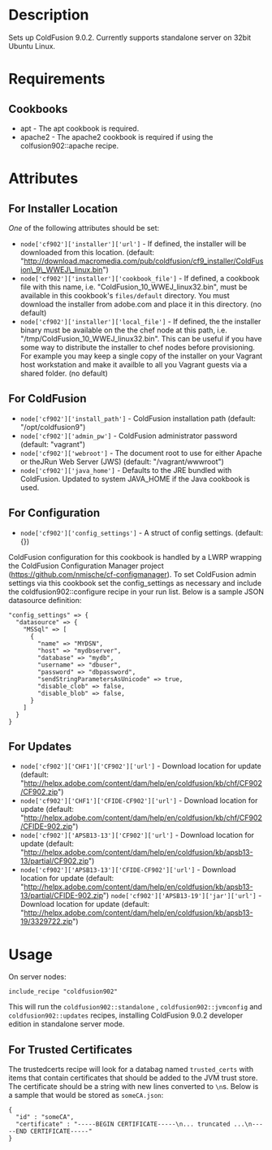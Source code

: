 Description
===========

Sets up ColdFusion 9.0.2. Currently supports standalone server on 32bit Ubuntu Linux.

Requirements
============

Cookbooks
---------

* apt - The apt cookbook is required.
* apache2 - The apache2 cookbook is required if using the colfusion902::apache recipe.

Attributes
==========

For Installer Location
----------------------

_One_ of the following attributes should be set:

* `node['cf902']['installer']['url']` -  If defined, the installer will be downloaded from this location. (default: "http://download.macromedia.com/pub/coldfusion/cf9_installer/ColdFusion\_9\_WWEJ\_linux.bin")
* `node['cf902']['installer']['cookbook_file']` - If defined, a cookbook file with this name, i.e. "ColdFusion\_10\_WWEJ\_linux32.bin", must be available in this cookbook's `files/default` directory. You must download the installer from adobe.com and place it in this directory. (no default)
* `node['cf902']['installer']['local_file']` - If defined, the the installer binary must be available on the the chef node at this path, i.e. "/tmp/ColdFusion\_10\_WWEJ\_linux32.bin". This can be useful if you have some way to distribute the installer to chef nodes before provisioning. For example you may keep a single copy of the installer on your Vagrant host workstation and make it availble to all you Vagrant guests via a shared folder. (no default)

For ColdFusion
--------------

* `node['cf902']['install_path']` - ColdFusion installation path (default: "/opt/coldfusion9")
* `node['cf902']['admin_pw']` - ColdFusion administrator password (default: "vagrant")
* `node['cf902']['webroot']` - The document root to use for either Apache or theJRun Web Server (JWS) (default: "/vagrant/wwwroot") 
* `node['cf902']['java_home']` - Defaults to the JRE bundled with ColdFusion. Updated to system JAVA_HOME if the Java cookbook is used.

For Configuration
------------------------

* `node['cf902']['config_settings']` - A struct of config settings. (default: {})

ColdFusion configuration for this cookbook is handled by a LWRP wrapping the 
ColdFusion Configuration Manager project (https://github.com/nmische/cf-configmanager). 
To set ColdFusion admin settings via this cookbook set the config_settings as necessary
and include the coldfusion902::configure recipe in your run list. Below is a sample
JSON datasource definition:

    "config_settings" => {
      "datasource" => {
        "MSSql" => [
          {
            "name" => "MYDSN",
            "host" => "mydbserver",
            "database" => "mydb",
            "username" => "dbuser",
            "password" => "dbpassword",
            "sendStringParametersAsUnicode" => true,
            "disable_clob" => false,
            "disable_blob" => false,
          }
        ]
      }
    }

For Updates
-------------

* `node['cf902']['CHF1']['CF902']['url']` - Download location for update (default: "http://helpx.adobe.com/content/dam/help/en/coldfusion/kb/chf/CF902/CF902.zip")
* `node['cf902']['CHF1']['CFIDE-CF902']['url']` - Download location for update (default: "http://helpx.adobe.com/content/dam/help/en/coldfusion/kb/chf/CF902/CFIDE-902.zip")
* `node['cf902']['APSB13-13']['CF902']['url']` - Download location for update (default: "http://helpx.adobe.com/content/dam/help/en/coldfusion/kb/apsb13-13/partial/CF902.zip")
* `node['cf902']['APSB13-13']['CFIDE-CF902']['url']` - Download location for update (default: "http://helpx.adobe.com/content/dam/help/en/coldfusion/kb/apsb13-13/partial/CFIDE-902.zip")
 `node['cf902']['APSB13-19']['jar']['url']` - Download location for update (default: "http://helpx.adobe.com/content/dam/help/en/coldfusion/kb/apsb13-19/3329722.zip")
  
Usage
=====

On server nodes:

    include_recipe "coldfusion902"

This will run the `coldfusion902::standalone` , `coldfusion902::jvmconfig` and `coldfusion902::updates` recipes, 
installing ColdFusion 9.0.2 developer edition in standalone server mode.

For Trusted Certificates
------------------------

The trustedcerts recipe will look for a databag named `trusted_certs` with items that contain
certificates that should be added to the JVM trust store. The certificate should be a string with
new lines converted to `\n`s. Below is a sample that would be stored as `someCA.json`:

    { 
      "id" : "someCA",
      "certificate" : "-----BEGIN CERTIFICATE-----\n... truncated ...\n-----END CERTIFICATE-----"
    }

